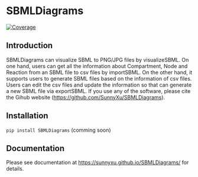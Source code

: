 # SBMLDiagrams
[![Coverage](https://codecov.io/gh/sunnyXu/SBMLDiagrams/branch/main/graph/badge.svg)](https://codecov.io/gh/sunnyXu/SBMLDiagrams)

## Introduction
SBMLDiagrams can visualize SBML to PNG/JPG files by visualizeSBML. On one hand, users can get 
all the information about Compartment, Node and Reaction from an SBML file to csv files by importSBML. On the other hand, it supports users to generate SBML files based on the information of csv files. Users can edit the csv files and update the information so that can generate a new SBML file via exportSBML. If you use any of the software, please cite the Gihub website (https://github.com/SunnyXu/SBMLDiagrams).

## Installation

``pip install SBMLDiagrams``
(comming soon)

## Documentation
Please see documentation at https://sunnyxu.github.io/SBMLDiagrams/ for details.


